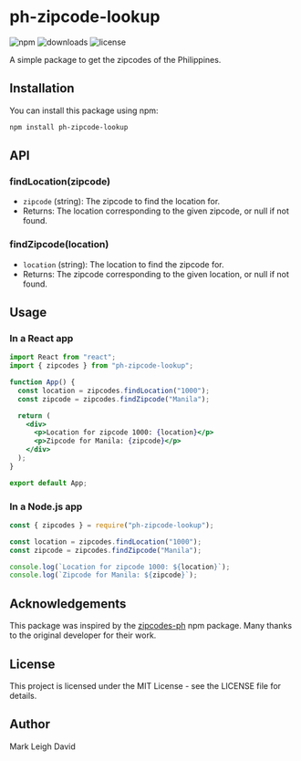 # ph-zipcode-lookup

![npm](https://img.shields.io/npm/v/ph-zipcode-lookup)
![downloads](https://img.shields.io/npm/dw/ph-zipcode-lookup)
![license](https://img.shields.io/github/license/blahbalhabl/ph-zipcodes-lookup)

A simple package to get the zipcodes of the Philippines.

## Installation

You can install this package using npm:

```sh
npm install ph-zipcode-lookup
```

## API

### findLocation(zipcode)

- `zipcode` (string): The zipcode to find the location for.
- Returns: The location corresponding to the given zipcode, or null if not found.

### findZipcode(location)

- `location` (string): The location to find the zipcode for.
- Returns: The zipcode corresponding to the given location, or null if not found.

## Usage

### In a React app

```jsx
import React from "react";
import { zipcodes } from "ph-zipcode-lookup";

function App() {
  const location = zipcodes.findLocation("1000");
  const zipcode = zipcodes.findZipcode("Manila");

  return (
    <div>
      <p>Location for zipcode 1000: {location}</p>
      <p>Zipcode for Manila: {zipcode}</p>
    </div>
  );
}

export default App;
```

### In a Node.js app

```js
const { zipcodes } = require("ph-zipcode-lookup");

const location = zipcodes.findLocation("1000");
const zipcode = zipcodes.findZipcode("Manila");

console.log(`Location for zipcode 1000: ${location}`);
console.log(`Zipcode for Manila: ${zipcode}`);
```

## Acknowledgements

This package was inspired by the [zipcodes-ph](https://www.npmjs.com/package/zipcodes-ph) npm package. Many thanks to the original developer for their work.

## License

This project is licensed under the MIT License - see the LICENSE file for details.

## Author

Mark Leigh David
